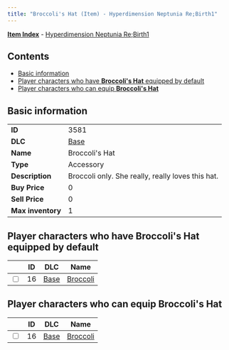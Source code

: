 ```yaml
---
title: "Broccoli's Hat (Item) - Hyperdimension Neptunia Re;Birth1"
---
```


[**Item Index**](/neptunia/rb1/item/index.html) - [Hyperdimension Neptunia Re;Birth1](/neptunia/rb1)

## Contents

- [Basic information](#basic-information)
- [Player characters who have **Broccoli's Hat** equipped by default](#player-characters-who-have-broccolis-hat-equipped-by-default)
- [Player characters who can equip **Broccoli's Hat**](#player-characters-who-can-equip-broccolis-hat)

## Basic information

|   |   |
| -- | -- |
| **ID** | 3581 |
| **DLC** | [Base](/neptunia/rb1/dlc/1-base.html) |
| **Name** | Broccoli's Hat |
| **Type** | Accessory |
| **Description** | Broccoli only. She really, really loves this hat. |
| **Buy Price** | 0 |
| **Sell Price** | 0 |
| **Max inventory** | 1 |

## Player characters who have **Broccoli's Hat** equipped by default

|    | ID | DLC | Name |
| -- | -- | --- | ---- |
| <input type="checkbox" id="rb1-player-1-16" class="trackbox" /> | 16 | [Base](/neptunia/rb1/dlc/1-base.html) | [Broccoli](/neptunia/rb1/player/1-16-broccoli.html) |

## Player characters who can equip **Broccoli's Hat**

|    | ID | DLC | Name |
| -- | -- | --- | ---- |
| <input type="checkbox" id="rb1-player-1-16" class="trackbox" /> | 16 | [Base](/neptunia/rb1/dlc/1-base.html) | [Broccoli](/neptunia/rb1/player/1-16-broccoli.html) |